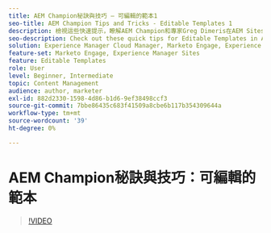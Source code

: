 ```yaml
---
title: AEM Champion秘訣與技巧 — 可編輯的範本1
seo-title: AEM Champion Tips and Tricks - Editable Templates 1
description: 檢視這些快速提示，瞭解AEM Champion和專家Greg Dimeris在AEM Sites中的可編輯範本。 立即在您的執行個體中試用。
seo-description: Check out these quick tips for Editable Templates in AEM Sites by AEM Champion and expert, Greg Dimeris. Try them out in your instance today.
solution: Experience Manager Cloud Manager, Marketo Engage, Experience Manager Sites
feature-set: Marketo Engage, Experience Manager Sites
feature: Editable Templates
role: User
level: Beginner, Intermediate
topic: Content Management
audience: author, marketer
exl-id: 882d2330-1598-4d86-b1d6-9ef38498ccf3
source-git-commit: 7bbe86435c683f41509a8cbe6b117b354309644a
workflow-type: tm+mt
source-wordcount: '39'
ht-degree: 0%

---
```


# AEM Champion秘訣與技巧：可編輯的範本

>[!VIDEO](https://video.tv.adobe.com/v/3409424?quality=12&learn=on)

